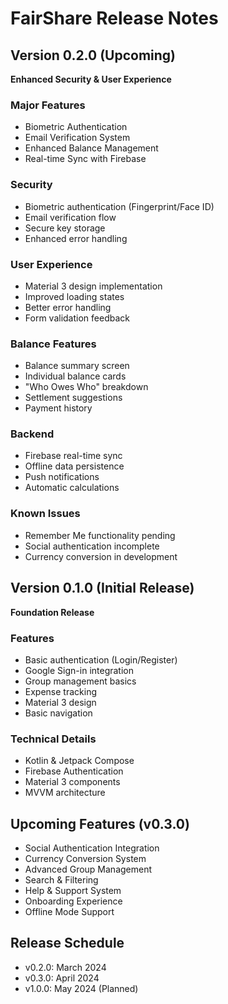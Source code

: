 # FairShare Release Notes

## Version 0.2.0 (Upcoming)
**Enhanced Security & User Experience**

### Major Features
- Biometric Authentication
- Email Verification System
- Enhanced Balance Management
- Real-time Sync with Firebase

### Security
- Biometric authentication (Fingerprint/Face ID)
- Email verification flow
- Secure key storage
- Enhanced error handling

### User Experience
- Material 3 design implementation
- Improved loading states
- Better error handling
- Form validation feedback

### Balance Features
- Balance summary screen
- Individual balance cards
- "Who Owes Who" breakdown
- Settlement suggestions
- Payment history

### Backend
- Firebase real-time sync
- Offline data persistence
- Push notifications
- Automatic calculations

### Known Issues
- Remember Me functionality pending
- Social authentication incomplete
- Currency conversion in development

## Version 0.1.0 (Initial Release)
**Foundation Release**

### Features
- Basic authentication (Login/Register)
- Google Sign-in integration
- Group management basics
- Expense tracking
- Material 3 design
- Basic navigation

### Technical Details
- Kotlin & Jetpack Compose
- Firebase Authentication
- Material 3 components
- MVVM architecture

## Upcoming Features (v0.3.0)
- Social Authentication Integration
- Currency Conversion System
- Advanced Group Management
- Search & Filtering
- Help & Support System
- Onboarding Experience
- Offline Mode Support

## Release Schedule
- v0.2.0: March 2024
- v0.3.0: April 2024
- v1.0.0: May 2024 (Planned) 